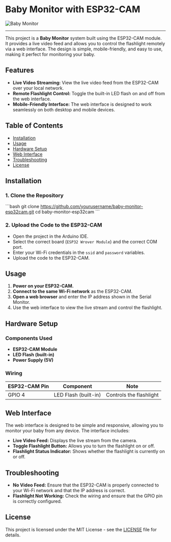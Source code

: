 
# Baby Monitor with ESP32-CAM

![Baby Monitor](path_to_your_image.png)

---

This project is a **Baby Monitor** system built using the ESP32-CAM module. It provides a live video feed and allows you to control the flashlight remotely via a web interface. The design is simple, mobile-friendly, and easy to use, making it perfect for monitoring your baby.

## Features

- **Live Video Streaming:** View the live video feed from the ESP32-CAM over your local network.
- **Remote Flashlight Control:** Toggle the built-in LED flash on and off from the web interface.
- **Mobile-Friendly Interface:** The web interface is designed to work seamlessly on both desktop and mobile devices.

## Table of Contents

- [Installation](#installation)
- [Usage](#usage)
- [Hardware Setup](#hardware-setup)
- [Web Interface](#web-interface)
- [Troubleshooting](#troubleshooting)
- [License](#license)

## Installation

### 1. Clone the Repository

\`\`\`bash
git clone https://github.com/yourusername/baby-monitor-esp32cam.git
cd baby-monitor-esp32cam
\`\`\`

### 2. Upload the Code to the ESP32-CAM

- Open the project in the Arduino IDE.
- Select the correct board (`ESP32 Wrover Module`) and the correct COM port.
- Enter your Wi-Fi credentials in the `ssid` and `password` variables.
- Upload the code to the ESP32-CAM.

## Usage

1. **Power on your ESP32-CAM.**
2. **Connect to the same Wi-Fi network** as the ESP32-CAM.
3. **Open a web browser** and enter the IP address shown in the Serial Monitor.
4. Use the web interface to view the live stream and control the flashlight.

## Hardware Setup

### Components Used

- **ESP32-CAM Module**
- **LED Flash (built-in)**
- **Power Supply (5V)**

### Wiring

| ESP32-CAM Pin | Component          | Note                             |
|---------------|--------------------|----------------------------------|
| GPIO 4        | LED Flash (built-in)| Controls the flashlight          |

## Web Interface

The web interface is designed to be simple and responsive, allowing you to monitor your baby from any device. The interface includes:

- **Live Video Feed:** Displays the live stream from the camera.
- **Toggle Flashlight Button:** Allows you to turn the flashlight on or off.
- **Flashlight Status Indicator:** Shows whether the flashlight is currently on or off.

## Troubleshooting

- **No Video Feed:** Ensure that the ESP32-CAM is properly connected to your Wi-Fi network and that the IP address is correct.
- **Flashlight Not Working:** Check the wiring and ensure that the GPIO pin is correctly configured.

## License

This project is licensed under the MIT License - see the [LICENSE](LICENSE) file for details.
